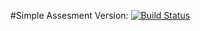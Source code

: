 #Simple Assesment Version: [![Build Status](https://travis-ci.org/ashishpokhrel123/assesment_introcept.svg?branch=main)](https://travis-ci.org/ashishpokhrel123/assesment_introcept)
